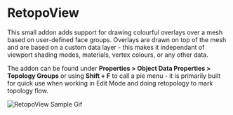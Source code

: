 # RetopoView

This small addon adds support for drawing colourful overlays over a mesh based on user-defined face groups. Overlays are drawn on top of the mesh and are based on a custom data layer - this makes it independant of viewport shading modes, materials, vertex colours, or any other data.

The addon can be found under __Properties > Object Data Properties > Topology Groups__ or using __Shift + F__ to call a pie menu - it is primarily built for quick use when working in Edit Mode and doing retopology to mark topology flow.

![RetopoView Sample Gif](media/retopoview_sample.gif)